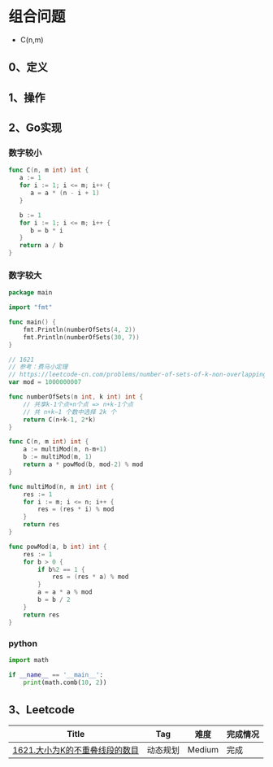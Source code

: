 # 组合问题

- C(n,m) 

## 0、定义

## 1、操作

## 2、Go实现

### 数字较小

```go
func C(n, m int) int {
   a := 1
   for i := 1; i <= m; i++ {
      a = a * (n - i + 1)
   }

   b := 1
   for i := 1; i <= m; i++ {
      b = b * i
   }
   return a / b
}
```

### 数字较大

```go
package main

import "fmt"

func main() {
	fmt.Println(numberOfSets(4, 2))
	fmt.Println(numberOfSets(30, 7))
}

// 1621
// 参考：费马小定理
// https://leetcode-cn.com/problems/number-of-sets-of-k-non-overlapping-line-segments/solution/dong-tai-gui-hua-shu-xue-fa-si-lu-fen-xi-sagz/
var mod = 1000000007

func numberOfSets(n int, k int) int {
	// 共享k-1个点+n个点 => n+k-1个点
	// 共 n+k−1 个数中选择 2k 个
	return C(n+k-1, 2*k)
}

func C(n, m int) int {
	a := multiMod(n, n-m+1)
	b := multiMod(m, 1)
	return a * powMod(b, mod-2) % mod
}

func multiMod(n, m int) int {
	res := 1
	for i := m; i <= n; i++ {
		res = (res * i) % mod
	}
	return res
}

func powMod(a, b int) int {
	res := 1
	for b > 0 {
		if b%2 == 1 {
			res = (res * a) % mod
		}
		a = a * a % mod
		b = b / 2
	}
	return res
}
```

### python

```python
import math

if __name__ == '__main__':
    print(math.comb(10, 2))

```

## 3、Leetcode

| Title                                                        | Tag      | 难度   | 完成情况 |
| ------------------------------------------------------------ | -------- | ------ | -------- |
| [1621.大小为K的不重叠线段的数目](https://leetcode-cn.com/problems/number-of-sets-of-k-non-overlapping-line-segments/) | 动态规划 | Medium | 完成     |